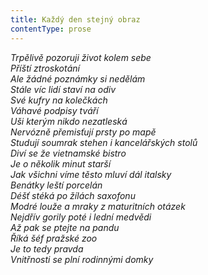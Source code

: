 ```yaml
---
title: Každý den stejný obraz
contentType: prose
---
```


_Trpělivě pozoruji život kolem sebe  
Příští ztroskotání  
Ale žádné poznámky si nedělám  
Stále víc lidí staví na odiv  
Své kufry na kolečkách  
Váhavé podpisy tváří  
Uši kterým nikdo nezatleská  
Nervózně přemisťují prsty po mapě  
Studují soumrak stehen i kancelářských stolů  
Diví se že vietnamské bistro  
Je o několik minut starší  
Jak všichni víme těsto mluví dál italsky  
Benátky leští porcelán  
Déšť stéká po žílách saxofonu  
Modré louže a mraky z maturitních otázek  
Nejdřív gorily poté i lední medvědi  
Až pak se ptejte na pandu  
Říká šéf pražské zoo  
Je to tedy pravda  
Vnitřnosti se plní rodinnými domky_
